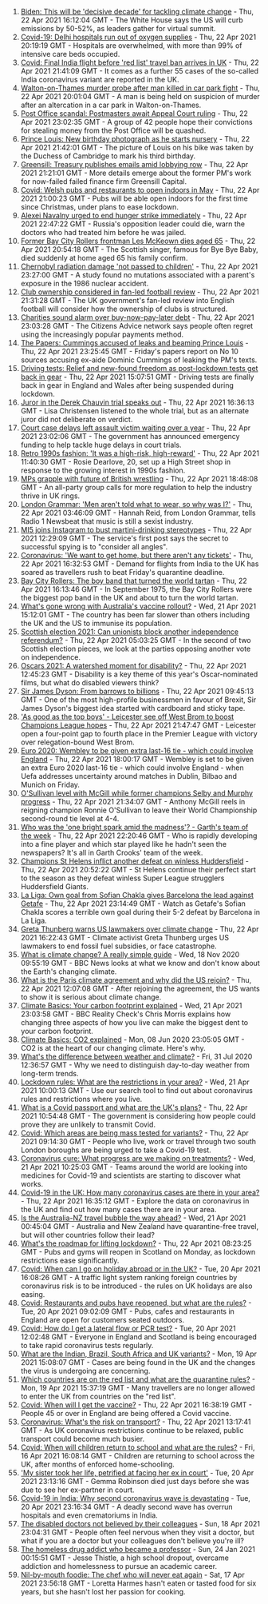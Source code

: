 1. [Biden: This will be 'decisive decade' for tackling climate change](https://www.bbc.co.uk/news/science-environment-56837927) - Thu, 22 Apr 2021 16:12:04 GMT - The White House says the US will curb emissions by 50-52%, as leaders gather for virtual summit.
2. [Covid-19: Delhi hospitals run out of oxygen supplies](https://www.bbc.co.uk/news/world-asia-india-56851265) - Thu, 22 Apr 2021 20:19:19 GMT - Hospitals are overwhelmed, with more than 99% of intensive care beds occupied.
3. [Covid: Final India flight before 'red list' travel ban arrives in UK](https://www.bbc.co.uk/news/uk-56848006) - Thu, 22 Apr 2021 21:41:09 GMT - It comes as a further 55 cases of the so-called India coronavirus variant are reported in the UK.
4. [Walton-on-Thames murder probe after man killed in car park fight](https://www.bbc.co.uk/news/uk-england-surrey-56846688) - Thu, 22 Apr 2021 20:01:04 GMT - A man is being held on suspicion of murder after an altercation in a car park in Walton-on-Thames.
5. [Post Office scandal: Postmasters await Appeal Court ruling](https://www.bbc.co.uk/news/business-56496207) - Thu, 22 Apr 2021 23:02:35 GMT - A group of 42 people hope their convictions for stealing money from the Post Office will be quashed.
6. [Prince Louis: New birthday photograph as he starts nursery](https://www.bbc.co.uk/news/uk-56853207) - Thu, 22 Apr 2021 21:42:01 GMT - The picture of Louis on his bike was taken by the Duchess of Cambridge to mark his third birthday.
7. [Greensill: Treasury publishes emails amid lobbying row](https://www.bbc.co.uk/news/uk-politics-56843359) - Thu, 22 Apr 2021 21:21:01 GMT - More details emerge about the former PM's work for now-failed failed finance firm Greensill Capital.
8. [Covid: Welsh pubs and restaurants to open indoors in May](https://www.bbc.co.uk/news/uk-wales-56844189) - Thu, 22 Apr 2021 21:00:23 GMT - Pubs will be able open indoors for the first time since Christmas, under plans to ease lockdown.
9. [Alexei Navalny urged to end hunger strike immediately](https://www.bbc.co.uk/news/world-europe-56854267) - Thu, 22 Apr 2021 22:47:22 GMT - Russia's opposition leader could die, warn the doctors who had treated him before he was jailed.
10. [Former Bay City Rollers frontman Les McKeown dies aged 65](https://www.bbc.co.uk/news/entertainment-arts-56848233) - Thu, 22 Apr 2021 20:54:18 GMT - The Scottish singer, famous for Bye Bye Baby, died suddenly at home aged 65 his family confirm.
11. [Chernobyl radiation damage 'not passed to children'](https://www.bbc.co.uk/news/science-environment-56846728) - Thu, 22 Apr 2021 23:27:00 GMT - A study found no mutations associated with a parent's exposure in the 1986 nuclear accident.
12. [Club ownership considered in fan-led football review](https://www.bbc.co.uk/sport/football/56852632) - Thu, 22 Apr 2021 21:31:28 GMT - The UK government's fan-led review into English football will consider how the ownership of clubs is structured.
13. [Charities sound alarm over buy-now-pay-later debt](https://www.bbc.co.uk/news/business-56841948) - Thu, 22 Apr 2021 23:03:28 GMT - The Citizens Advice network says people often regret using the increasingly popular payments method.
14. [The Papers: Cummings accused of leaks and beaming Prince Louis](https://www.bbc.co.uk/news/blogs-the-papers-56854427) - Thu, 22 Apr 2021 23:25:45 GMT - Friday's papers report on No 10 sources accusing ex-aide Dominic Cummings of leaking the PM's texts.
15. [Driving tests: Relief and new-found freedom as post-lockdown tests get back in gear](https://www.bbc.co.uk/news/newsbeat-56847378) - Thu, 22 Apr 2021 15:07:51 GMT - Driving tests are finally back in gear in England and Wales after being suspended during lockdown.
16. [Juror in the Derek Chauvin trial speaks out](https://www.bbc.co.uk/news/world-us-canada-56851975) - Thu, 22 Apr 2021 16:36:13 GMT - Lisa Christensen listened to the whole trial, but as an alternate juror did not deliberate on verdict.
17. [Court case delays left assault victim waiting over a year](https://www.bbc.co.uk/news/uk-56765175) - Thu, 22 Apr 2021 23:02:06 GMT - The government has announced emergency funding to help tackle huge delays in court trials.
18. [Retro 1990s fashion: 'It was a high-risk, high-reward'](https://www.bbc.co.uk/news/uk-england-norfolk-56847088) - Thu, 22 Apr 2021 11:40:30 GMT - Rosie Dearlove, 20, set up a High Street shop in response to the growing interest in 1990s fashion.
19. [MPs grapple with future of British wrestling](https://www.bbc.co.uk/news/uk-politics-56851875) - Thu, 22 Apr 2021 18:48:08 GMT - An all-party group calls for more regulation to help the industry thrive in UK rings.
20. [London Grammar: 'Men aren't told what to wear, so why was I?'](https://www.bbc.co.uk/news/newsbeat-56800957) - Thu, 22 Apr 2021 03:46:09 GMT - Hannah Reid, from London Grammar, tells Radio 1 Newsbeat that music is still a sexist industry.
21. [MI5 joins Instagram to bust martini-drinking stereotypes](https://www.bbc.co.uk/news/uk-56840811) - Thu, 22 Apr 2021 12:29:09 GMT - The service's first post says the secret to successful spying is to "consider all angles".
22. [Coronavirus: 'We want to get home, but there aren't any tickets'](https://www.bbc.co.uk/news/business-56846968) - Thu, 22 Apr 2021 16:32:53 GMT - Demand for flights from India to the UK has soared as travellers rush to beat Friday's quarantine deadline.
23. [Bay City Rollers: The boy band that turned the world tartan](https://www.bbc.co.uk/news/uk-scotland-56847111) - Thu, 22 Apr 2021 16:13:46 GMT - In September 1975, the Bay City Rollers were the biggest pop band in the UK and about to turn the world tartan.
24. [What's gone wrong with Australia's vaccine rollout?](https://www.bbc.co.uk/news/world-australia-56825920) - Wed, 21 Apr 2021 15:12:01 GMT - The country has been far slower than others including the UK and the US to immunise its population.
25. [Scottish election 2021: Can unionists block another independence referendum?](https://www.bbc.co.uk/news/uk-scotland-scotland-politics-56835961) - Thu, 22 Apr 2021 05:03:25 GMT - In the second of two Scottish election pieces, we look at the parties opposing another vote on independence.
26. [Oscars 2021: A watershed moment for disability?](https://www.bbc.co.uk/news/entertainment-arts-56825190) - Thu, 22 Apr 2021 12:45:23 GMT - Disability is a key theme of this year's Oscar-nominated films, but what do disabled viewers think?
27. [Sir James Dyson: From barrows to billions](https://www.bbc.co.uk/news/business-46149743) - Thu, 22 Apr 2021 09:45:13 GMT - One of the most high-profile businessmen in favour of Brexit, Sir James Dyson's biggest idea started with cardboard and sticky tape.
28. ['As good as the top boys' - Leicester see off West Brom to boost Champions League hopes](https://www.bbc.co.uk/sport/football/56754992) - Thu, 22 Apr 2021 21:47:47 GMT - Leicester open a four-point gap to fourth place in the Premier League with victory over relegation-bound West Brom.
29. [Euro 2020: Wembley to be given extra last-16 tie - which could involve England](https://www.bbc.co.uk/sport/football/56852135) - Thu, 22 Apr 2021 18:00:17 GMT - Wembley is set to be given an extra Euro 2020 last-16 tie - which could involve England - when Uefa addresses uncertainty around matches in Dublin, Bilbao and Munich on Friday.
30. [O'Sullivan level with McGill while former champions Selby and Murphy progress](https://www.bbc.co.uk/sport/snooker/56838605) - Thu, 22 Apr 2021 21:34:07 GMT - Anthony McGill reels in reigning champion Ronnie O'Sullivan to leave their World Championship second-round tie level at 4-4.
31. [Who was the 'one bright spark amid the madness'? - Garth's team of the week](https://www.bbc.co.uk/sport/football/56849170) - Thu, 22 Apr 2021 22:20:46 GMT - Who is rapidly developing into a fine player and which star played like he hadn't seen the newspapers? It's all in Garth Crooks' team of the week.
32. [Champions St Helens inflict another defeat on winless Huddersfield](https://www.bbc.co.uk/sport/rugby-league/56817188) - Thu, 22 Apr 2021 20:52:22 GMT - St Helens continue their perfect start to the season as they defeat winless Super League strugglers Huddersfield Giants.
33. [La Liga: Own goal from Sofian Chakla gives Barcelona the lead against Getafe](https://www.bbc.co.uk/sport/av/football/56854618) - Thu, 22 Apr 2021 23:14:49 GMT - Watch as Getafe's Sofian Chakla scores a terrible own goal during their 5-2 defeat by Barcelona in La Liga.
34. [Greta Thunberg warns US lawmakers over climate change](https://www.bbc.co.uk/news/world-us-canada-56851915) - Thu, 22 Apr 2021 16:22:43 GMT - Climate activist Greta Thunberg urges US lawmakers to end fossil fuel subsidies, or face catastrophe.
35. [What is climate change? A really simple guide](https://www.bbc.co.uk/news/science-environment-24021772) - Wed, 18 Nov 2020 09:55:19 GMT - BBC News looks at what we know and don't know about the Earth's changing climate.
36. [What is the Paris climate agreement and why did the US rejoin?](https://www.bbc.co.uk/news/science-environment-35073297) - Thu, 22 Apr 2021 12:07:08 GMT - After rejoining the agreement, the US wants to show it is serious about climate change.
37. [Climate Basics: Your carbon footprint explained](https://www.bbc.co.uk/news/science-environment-56822950) - Wed, 21 Apr 2021 23:03:58 GMT - BBC Reality Check's Chris Morris explains how changing three aspects of how you live can make the biggest dent to your carbon footprint.
38. [Climate Basics: CO2 explained](https://www.bbc.co.uk/news/science-environment-52926683) - Mon, 08 Jun 2020 23:05:05 GMT - CO2 is at the heart of our changing climate. Here's why.
39. [What's the difference between weather and climate?](https://www.bbc.co.uk/news/science-environment-53608338) - Fri, 31 Jul 2020 12:36:57 GMT - Why we need to distinguish day-to-day weather from long-term trends.
40. [Lockdown rules: What are the restrictions in your area?](https://www.bbc.co.uk/news/uk-54373904) - Wed, 21 Apr 2021 10:00:13 GMT - Use our search tool to find out about coronavirus rules and restrictions where you live.
41. [What is a Covid passport and what are the UK's plans?](https://www.bbc.co.uk/news/explainers-55718553) - Thu, 22 Apr 2021 10:54:48 GMT - The government is considering how people could prove they are unlikely to transmit Covid.
42. [Covid: Which areas are being mass tested for variants?](https://www.bbc.co.uk/news/explainers-54872039) - Thu, 22 Apr 2021 09:14:30 GMT - People who live, work or travel through two south London boroughs are being urged to take a Covid-19 test.
43. [Coronavirus cure: What progress are we making on treatments?](https://www.bbc.co.uk/news/health-52354520) - Wed, 21 Apr 2021 10:25:03 GMT - Teams around the world are looking into medicines for Covid-19 and scientists are starting to discover what works.
44. [Covid-19 in the UK: How many coronavirus cases are there in your area?](https://www.bbc.co.uk/news/uk-51768274) - Thu, 22 Apr 2021 16:35:12 GMT - Explore the data on coronavirus in the UK and find out how many cases there are in your area.
45. [Is the Australia-NZ travel bubble the way ahead?](https://www.bbc.co.uk/news/business-56796943) - Wed, 21 Apr 2021 00:45:04 GMT - Australia and New Zealand have quarantine-free travel, but will other countries follow their lead?
46. [What's the roadmap for lifting lockdown?](https://www.bbc.co.uk/news/explainers-52530518) - Thu, 22 Apr 2021 08:23:25 GMT - Pubs and gyms will reopen in Scotland on Monday, as lockdown restrictions ease significantly.
47. [Covid: When can I go on holiday abroad or in the UK?](https://www.bbc.co.uk/news/explainers-52646738) - Tue, 20 Apr 2021 16:08:26 GMT - A traffic light system ranking foreign countries by coronavirus risk is to be introduced - the rules on UK holidays are also easing.
48. [Covid: Restaurants and pubs have reopened, but what are the rules?](https://www.bbc.co.uk/news/business-52977388) - Tue, 20 Apr 2021 09:02:09 GMT - Pubs, cafes and restaurants in England are open for customers seated outdoors.
49. [Covid: How do I get a lateral flow or PCR test?](https://www.bbc.co.uk/news/health-51943612) - Tue, 20 Apr 2021 12:02:48 GMT - Everyone in England and Scotland is being encouraged to take rapid coronavirus tests regularly.
50. [What are the Indian, Brazil, South Africa and UK variants?](https://www.bbc.co.uk/news/health-55659820) - Mon, 19 Apr 2021 15:08:07 GMT - Cases are being found in the UK and the changes the virus is undergoing are concerning.
51. [Which countries are on the red list and what are the quarantine rules?](https://www.bbc.co.uk/news/explainers-52544307) - Mon, 19 Apr 2021 15:37:19 GMT - Many travellers are no longer allowed to enter the UK from countries on the "red list".
52. [Covid: When will I get the vaccine?](https://www.bbc.co.uk/news/health-55045639) - Thu, 22 Apr 2021 16:38:19 GMT - People 45 or over in England are being offered a Covid vaccine.
53. [Coronavirus: What's the risk on transport?](https://www.bbc.co.uk/news/health-51736185) - Thu, 22 Apr 2021 13:17:41 GMT - As UK coronavirus restrictions continue to be relaxed, public transport could become much busier.
54. [Covid: When will children return to school and what are the rules?](https://www.bbc.co.uk/news/education-51643556) - Fri, 16 Apr 2021 16:08:14 GMT - Children are returning to school across the UK, after months of enforced home-schooling.
55. ['My sister took her life, petrified at facing her ex in court'](https://www.bbc.co.uk/news/uk-56539465) - Tue, 20 Apr 2021 23:13:16 GMT - Gemma Robinson died just days before she was due to see her ex-partner in court.
56. [Covid-19 in India: Why second coronavirus wave is devastating](https://www.bbc.co.uk/news/world-asia-india-56811315) - Tue, 20 Apr 2021 23:16:34 GMT - A deadly second wave has overrun hospitals and even crematoriums in India.
57. [The disabled doctors not believed by their colleagues](https://www.bbc.co.uk/news/disability-56244376) - Sun, 18 Apr 2021 23:04:31 GMT - People often feel nervous when they visit a doctor, but what if you are a doctor but your colleagues don't believe you're ill?
58. [The homeless drug addict who became a professor](https://www.bbc.co.uk/news/stories-55559382) - Sun, 24 Jan 2021 00:15:51 GMT - Jesse Thistle, a high school dropout, overcame addiction and homelessness to pursue an academic career.
59. [Nil-by-mouth foodie: The chef who will never eat again](https://www.bbc.co.uk/news/stories-56688582) - Sat, 17 Apr 2021 23:56:18 GMT - Loretta Harmes hasn't eaten or tasted food for six years, but she hasn't lost her passion for cooking.
